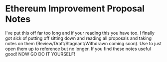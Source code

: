 # Ethereum Improvement Proposal Notes
I've put this off far too long and if your reading this you have too. I finally got sick of putting off sitting down and reading all proposals and taking notes on them (Review/Draft/Stagnant/Withdrawn coming soon). Use to just open them up to reference but no longer. If you find these notes useful good! NOW GO DO IT YOURSELF!

